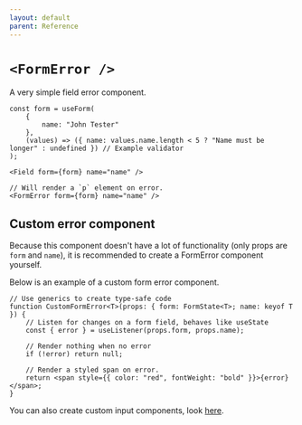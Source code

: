 ```yaml
---
layout: default
parent: Reference
---
```


# `<FormError />`

A very simple field error component.

```tsx
const form = useForm(
    {
        name: "John Tester"
    },
    (values) => ({ name: values.name.length < 5 ? "Name must be longer" : undefined }) // Example validator
);

<Field form={form} name="name" />

// Will render a `p` element on error.
<FormError form={form} name="name" />
```

## Custom error component

Because this component doesn't have a lot of functionality (only props are `form` and `name`), it is recommended to create a FormError component yourself.

Below is an example of a custom form error component.

```tsx
// Use generics to create type-safe code
function CustomFormError<T>(props: { form: FormState<T>; name: keyof T }) {
    // Listen for changes on a form field, behaves like useState
    const { error } = useListener(props.form, props.name);

    // Render nothing when no error
    if (!error) return null;

    // Render a styled span on error.
    return <span style={{ color: "red", fontWeight: "bold" }}>{error}</span>;
}
```

You can also create custom input components, look [here](/typed-react-form/examples/Custom-input).
